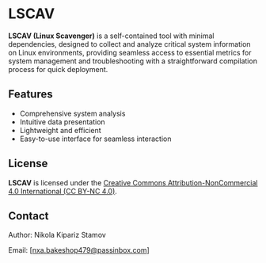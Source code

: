 # LSCAV

**LSCAV (Linux Scavenger)** is a self-contained tool with minimal dependencies, designed to collect and analyze critical system information on Linux environments, providing seamless access to essential metrics for system management and troubleshooting with a straightforward compilation process for quick deployment.

## Features
- Comprehensive system analysis
- Intuitive data presentation
- Lightweight and efficient
- Easy-to-use interface for seamless interaction

## License

**LSCAV** is licensed under the [Creative Commons Attribution-NonCommercial 4.0 International (CC BY-NC 4.0)](https://creativecommons.org/licenses/by-nc/4.0/).

## Contact

Author: Nikola Kipariz Stamov  

Email: [nxa.bakeshop479@passinbox.com]  
